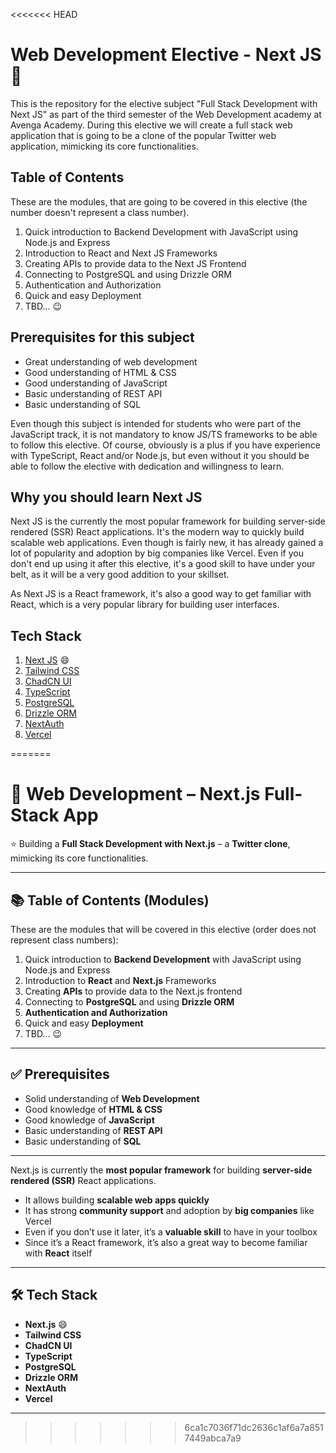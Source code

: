 <<<<<<< HEAD
# Web Development Elective - Next JS :rocket:

This is the repository for the elective subject "Full Stack Development with Next JS" as part of the third semester of the Web Development academy at Avenga Academy. During this elective we will create a full stack web application that is going to be a clone of the popular Twitter web application, mimicking its core functionalities.

## Table of Contents

These are the modules, that are going to be covered in this elective (the number doesn't represent a class number).

1. Quick introduction to Backend Development with JavaScript using Node.js and Express
2. Introduction to React and Next JS Frameworks
3. Creating APIs to provide data to the Next JS Frontend
4. Connecting to PostgreSQL and using Drizzle ORM
5. Authentication and Authorization
6. Quick and easy Deployment
7. TBD... :wink:

## Prerequisites for this subject

- Great understanding of web development
- Good understanding of HTML & CSS
- Good understanding of JavaScript
- Basic understanding of REST API
- Basic understanding of SQL

Even though this subject is intended for students who were part of the JavaScript track, it is not mandatory to know JS/TS frameworks to be able to follow this elective. Of course, obviously is a plus if you have experience with TypeScript, React and/or Node.js, but even without it you should be able to follow the elective with dedication and willingness to learn.

## Why you should learn Next JS

Next JS is the currently the most popular framework for building server-side rendered (SSR) React applications. It's the modern way to quickly build scalable web applications. Even though is fairly new, it has already gained a lot of popularity and adoption by big companies like Vercel. Even if you don't end up using it after this elective, it's a good skill to have under your belt, as it will be a very good addition to your skillset.

As Next JS is a React framework, it's also a good way to get familiar with React, which is a very popular library for building user interfaces.

## Tech Stack

1. [Next JS](https://nextui.org/) :smile:
2. [Tailwind CSS](https://tailwindcss.com/)
3. [ChadCN UI](https://ui.chad.sh/)
4. [TypeScript](https://www.typescriptlang.org/)
5. [PostgreSQL](https://www.postgresql.org/)
6. [Drizzle ORM](https://drizzle.dev/)
7. [NextAuth](https://next-auth.js.org/)
8. [Vercel](https://vercel.com/)


=======
# 🚀 Web Development – Next.js Full-Stack App

⭐ Building a **Full Stack Development with Next.js** – a **Twitter clone**, mimicking its core functionalities.

---

## 📚 Table of Contents (Modules)

These are the modules that will be covered in this elective (order does not represent class numbers):

1. Quick introduction to **Backend Development** with JavaScript using Node.js and Express  
2. Introduction to **React** and **Next.js** Frameworks  
3. Creating **APIs** to provide data to the Next.js frontend  
4. Connecting to **PostgreSQL** and using **Drizzle ORM**  
5. **Authentication and Authorization**  
6. Quick and easy **Deployment**  
7. TBD... 😉  

---

## ✅ Prerequisites

- Solid understanding of **Web Development**  
- Good knowledge of **HTML & CSS**  
- Good knowledge of **JavaScript**  
- Basic understanding of **REST API**  
- Basic understanding of **SQL**  

---

Next.js is currently the **most popular framework** for building **server-side rendered (SSR)** React applications.  

- It allows building **scalable web apps quickly**  
- It has strong **community support** and adoption by **big companies** like Vercel  
- Even if you don’t use it later, it’s a **valuable skill** to have in your toolbox  
- Since it’s a React framework, it’s also a great way to become familiar with **React** itself  

---

## 🛠️ Tech Stack

- **Next.js** 😄  
- **Tailwind CSS**  
- **ChadCN UI**  
- **TypeScript**  
- **PostgreSQL**  
- **Drizzle ORM**  
- **NextAuth**  
- **Vercel**  

---






>>>>>>> 6ca1c7036f71dc2636c1af6a7a8517449abca7a9
